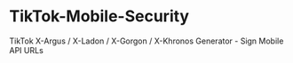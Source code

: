# TikTok-Mobile-Security
TikTok X-Argus / X-Ladon / X-Gorgon / X-Khronos Generator - Sign Mobile API URLs
